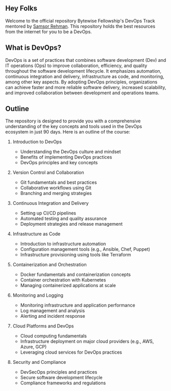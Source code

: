 ## Hey Folks

Welcome to the official repository Bytewise Fellowship's DevOps Track mentored by [Samsor Rehman](https://github.com/samsorrahman). This repository holds the best resources from the internet for you to be a DevOps.

## What is DevOps?

DevOps is a set of practices that combines software development (Dev) and IT operations (Ops) to improve collaboration, efficiency, and quality throughout the software development lifecycle. It emphasizes automation, continuous integration and delivery, infrastructure as code, and monitoring, among other key aspects. By adopting DevOps principles, organizations can achieve faster and more reliable software delivery, increased scalability, and improved collaboration between development and operations teams.

## Outline

The repository is designed to provide you with a comprehensive understanding of the key concepts and tools used in the DevOps ecosystem in just 90 days. Here is an outline of the course:

1. Introduction to DevOps
    - Understanding the DevOps culture and mindset
    - Benefits of implementing DevOps practices
    - DevOps principles and key concepts

2. Version Control and Collaboration
    - Git fundamentals and best practices
    - Collaborative workflows using Git
    - Branching and merging strategies

3. Continuous Integration and Delivery
    - Setting up CI/CD pipelines
    - Automated testing and quality assurance
    - Deployment strategies and release management

4. Infrastructure as Code
    - Introduction to infrastructure automation
    - Configuration management tools (e.g., Ansible, Chef, Puppet)
    - Infrastructure provisioning using tools like Terraform

5. Containerization and Orchestration
    - Docker fundamentals and containerization concepts
    - Container orchestration with Kubernetes
    - Managing containerized applications at scale

6. Monitoring and Logging
    - Monitoring infrastructure and application performance
    - Log management and analysis
    - Alerting and incident response

7. Cloud Platforms and DevOps
    - Cloud computing fundamentals
    - Infrastructure deployment on major cloud providers (e.g., AWS, Azure, GCP)
    - Leveraging cloud services for DevOps practices

8. Security and Compliance
    - DevSecOps principles and practices
    - Secure software development lifecycle
    - Compliance frameworks and regulations

